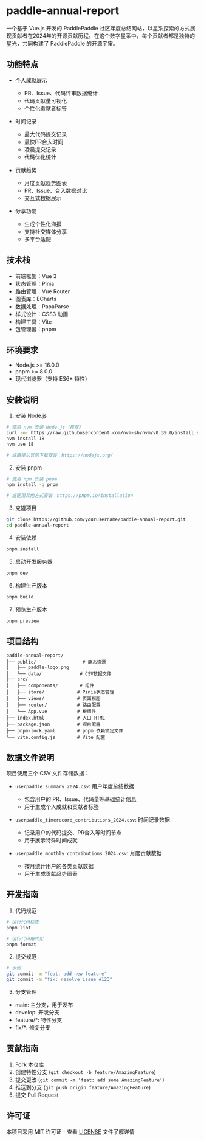 # paddle-annual-report

一个基于 Vue.js 开发的 PaddlePaddle 社区年度总结网站，以星系探索的方式展现贡献者在2024年的开源贡献历程。在这个数字星系中，每个贡献者都是独特的星光，共同构建了 PaddlePaddle 的开源宇宙。

## 功能特点

- 个人成就展示
  - PR、Issue、代码评审数据统计
  - 代码贡献量可视化
  - 个性化贡献者标签

- 时间记录
  - 最大代码提交记录
  - 最快PR合入时间
  - 凌晨提交记录
  - 代码优化统计

- 贡献趋势
  - 月度贡献趋势图表
  - PR、Issue、合入数据对比
  - 交互式数据展示

- 分享功能
  - 生成个性化海报
  - 支持社交媒体分享
  - 多平台适配

## 技术栈

- 前端框架：Vue 3
- 状态管理：Pinia
- 路由管理：Vue Router
- 图表库：ECharts
- 数据处理：PapaParse
- 样式设计：CSS3 动画
- 构建工具：Vite
- 包管理器：pnpm

## 环境要求

- Node.js >= 16.0.0
- pnpm >= 8.0.0
- 现代浏览器（支持 ES6+ 特性）

## 安装说明

1. 安装 Node.js
```bash
# 使用 nvm 安装 Node.js（推荐）
curl -o- https://raw.githubusercontent.com/nvm-sh/nvm/v0.39.0/install.sh | bash
nvm install 18
nvm use 18

# 或直接从官网下载安装：https://nodejs.org/
```

2. 安装 pnpm
```bash
# 使用 npm 安装 pnpm
npm install -g pnpm

# 或使用其他方式安装：https://pnpm.io/installation
```

3. 克隆项目
```bash
git clone https://github.com/yourusername/paddle-annual-report.git
cd paddle-annual-report
```

4. 安装依赖
```bash
pnpm install
```

5. 启动开发服务器
```bash
pnpm dev
```

6. 构建生产版本
```bash
pnpm build
```

7. 预览生产版本
```bash
pnpm preview
```

## 项目结构

```
paddle-annual-report/
├── public/                 # 静态资源
│   ├── paddle-logo.png
│   └── data/              # CSV数据文件
├── src/
│   ├── components/        # 组件
│   ├── store/            # Pinia状态管理
│   ├── views/            # 页面视图
│   ├── router/           # 路由配置
│   └── App.vue           # 根组件
├── index.html            # 入口 HTML
├── package.json          # 项目配置
├── pnpm-lock.yaml        # pnpm 依赖锁定文件
└── vite.config.js        # Vite 配置
```

## 数据文件说明

项目使用三个 CSV 文件存储数据：

- `userpaddle_summary_2024.csv`: 用户年度总结数据
  - 包含用户的 PR、Issue、代码量等基础统计信息
  - 用于生成个人成就和贡献者标签

- `userpaddle_timerecord_contributions_2024.csv`: 时间记录数据
  - 记录用户的代码提交、PR合入等时间节点
  - 用于展示特殊时间成就

- `userpaddle_monthly_contributions_2024.csv`: 月度贡献数据
  - 按月统计用户的各类贡献数据
  - 用于生成贡献趋势图表

## 开发指南

1. 代码规范
```bash
# 运行代码检查
pnpm lint

# 运行代码格式化
pnpm format
```

2. 提交规范
```bash
# 示例
git commit -m "feat: add new feature"
git commit -m "fix: resolve issue #123"
```

3. 分支管理
- main: 主分支，用于发布
- develop: 开发分支
- feature/*: 特性分支
- fix/*: 修复分支

## 贡献指南

1. Fork 本仓库
2. 创建特性分支 (`git checkout -b feature/AmazingFeature`)
3. 提交更改 (`git commit -m 'feat: add some AmazingFeature'`)
4. 推送到分支 (`git push origin feature/AmazingFeature`)
5. 提交 Pull Request

## 许可证

本项目采用 MIT 许可证 - 查看 [LICENSE](LICENSE) 文件了解详情
